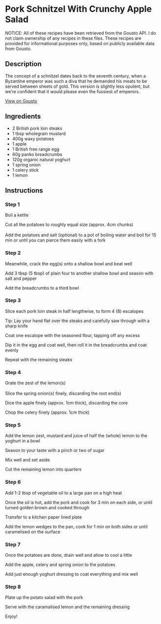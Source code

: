 # Pork Schnitzel With Crunchy Apple Salad

NOTICE: All of these recipes have been retrieved from the Gousto API. I do not claim ownership of any recipes in these files. These recipes are provided for informational purposes only, based on publicly available data from Gousto.

## Description

The concept of a schnitzel dates back to the seventh century, when a Byzantine emperor was such a diva that he demanded his meats to be served between sheets of gold. This version is slightly less opulent, but we’re confident that it would please even the fussiest of emperors.

[View on Gousto](https://www.gousto.co.uk/recipes/cookbook/pork-schnitzel-with-crunchy-apple-salad)

## Ingredients

- 2 British pork loin steaks
- 1 tbsp wholegrain mustard
- 400g waxy potatoes
- 1 apple
- 1 British free range egg
- 60g panko breadcrumbs 
- 120g organic natural yoghurt
- 1 spring onion
- 1 celery stick
- 1 lemon

## Instructions


### Step 1

Boil a kettle


Cut all the potatoes to roughly equal size (approx. 4cm chunks)<br /><br />Add the potatoes and salt (optional) to a pot of boiling water and boil for 15 min or until you can pierce them easily with a fork


### Step 2

Meanwhile, crack the egg<span class="text-danger">(s)</span> onto a shallow bowl and beat well


<span class="text-highlight">Add 3 tbsp <span class="text-danger">(5 tbsp)</span> of plain four to another shallow bowl and season with salt and pepper</span>


<span class="text-highlight">Add the breadcrumbs to a third bowl</span>


### Step 3

Slice each pork loin steak in half lengthwise, to form 4 <span class="text-danger">(8)</span> escalopes


Tip: Lay your hand flat over the steaks and carefully saw through with a sharp knife


Coat one escalope with the seasoned flour, tapping off any excess


Dip it in the egg and coat well, then roll it in the breadcrumbs and coat evenly


Repeat with the remaining steaks


### Step 4

Grate the zest of the lemon<span class="text-danger">(s)</span><br /><br />Slice the spring onion<span class="text-danger">(s)</span> finely, discarding the root end<span class="text-danger">(s)</span>


Dice the apple finely (approx. 1cm thick), discarding the core


Chop the celery finely (approx. 1cm thick)


### Step 5

Add the lemon zest, mustard and juice of half the <span class="text-danger">(whole)</span> lemon to the yoghurt in a bowl


Season to your taste with a pinch or two of sugar


Mix well and set aside


Cut the remaining lemon into quarters


### Step 6

Add 1-2 tbsp of vegetable oil to a large pan on a high heat


Once the oil is hot, add the pork and cook for 3 min on each side, or until turned golden brown and cooked through


Transfer to a kitchen paper lined plate


Add the lemon wedges to the pan, cook for 1 min on both sides or until caramelised on the surface


### Step 7

Once the potatoes are done, drain well and allow to cool a little


Add the apple, celery and spring onion to the potatoes


Add just enough yoghurt dressing to coat everything and mix well

### Step 8

Plate up the potato salad with the pork


Serve with the caramalised lemon and the remaining dressing


Enjoy!

